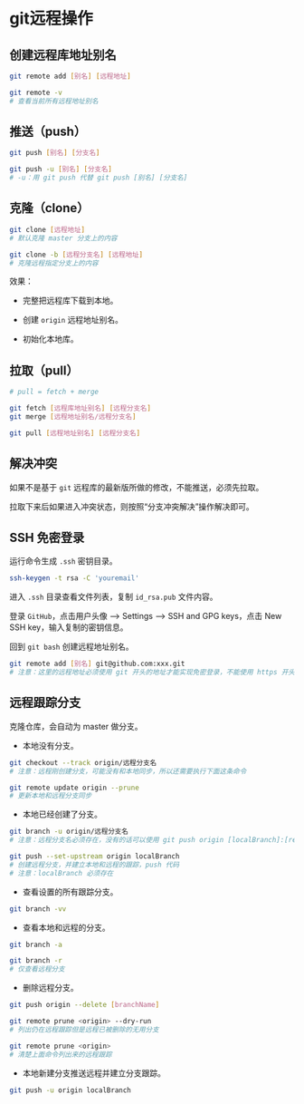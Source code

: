 # git远程操作

## 创建远程库地址别名

```bash
git remote add [别名] [远程地址]

git remote -v
# 查看当前所有远程地址别名
```

## 推送（push）

```bash
git push [别名] [分支名]

git push -u [别名] [分支名]
# -u：用 git push 代替 git push [别名] [分支名]
```

## 克隆（clone）

```bash
git clone [远程地址]
# 默认克隆 master 分支上的内容

git clone -b [远程分支名] [远程地址]
# 克隆远程指定分支上的内容
```

效果：

- 完整把远程库下载到本地。

- 创建 `origin` 远程地址别名。

- 初始化本地库。

## 拉取（pull）

```bash
# pull = fetch + merge

git fetch [远程库地址别名] [远程分支名]
git merge [远程地址别名/远程分支名]

git pull [远程地址别名] [远程分支名]
```

## 解决冲突

如果不是基于 `git` 远程库的最新版所做的修改，不能推送，必须先拉取。

拉取下来后如果进入冲突状态，则按照“分支冲突解决”操作解决即可。

## SSH 免密登录

运行命令生成 `.ssh` 密钥目录。

```bash
ssh-keygen -t rsa -C 'youremail'
```

进入 `.ssh` 目录查看文件列表，复制 `id_rsa.pub` 文件内容。

登录 `GitHub`，点击用户头像 --> Settings --> SSH and GPG keys，点击 New SSH key，输入复制的密钥信息。

回到 `git bash` 创建远程地址别名。

```bash
git remote add [别名] git@github.com:xxx.git
# 注意：这里的远程地址必须使用 git 开头的地址才能实现免密登录，不能使用 https 开头的地址
```

## 远程跟踪分支

克隆仓库，会自动为 master 做分支。

- 本地没有分支。

```bash
git checkout --track origin/远程分支名
# 注意：远程刚创建分支，可能没有和本地同步，所以还需要执行下面这条命令

git remote update origin --prune
# 更新本地和远程分支同步
```

- 本地已经创建了分支。

```bash
git branch -u origin/远程分支名
# 注意：远程分支名必须存在，没有的话可以使用 git push origin [localBranch]:[remoteBranch] 命令创建远程分支

git push --set-upstream origin localBranch
# 创建远程分支，并建立本地和远程的跟踪，push 代码
# 注意：localBranch 必须存在
```

- 查看设置的所有跟踪分支。

```bash
git branch -vv
```

- 查看本地和远程的分支。

```bash
git branch -a

git branch -r
# 仅查看远程分支
```

- 删除远程分支。

```bash
git push origin --delete [branchName]

git remote prune <origin> --dry-run
# 列出仍在远程跟踪但是远程已被删除的无用分支

git remote prune <origin>
# 清楚上面命令列出来的远程跟踪
```

- 本地新建分支推送远程并建立分支跟踪。

```bash
git push -u origin localBranch
```
